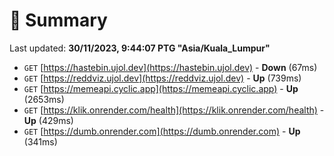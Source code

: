 # 📖 Summary
Last updated: **30/11/2023, 9:44:07 PTG "Asia/Kuala_Lumpur"**

- `GET` [https://hastebin.ujol.dev](https://hastebin.ujol.dev) - **Down** (67ms)
- `GET` [https://reddviz.ujol.dev](https://reddviz.ujol.dev) - **Up** (739ms)
- `GET` [https://memeapi.cyclic.app](https://memeapi.cyclic.app) - **Up** (2653ms)
- `GET` [https://klik.onrender.com/health](https://klik.onrender.com/health) - **Up** (429ms)
- `GET` [https://dumb.onrender.com](https://dumb.onrender.com) - **Up** (341ms)
